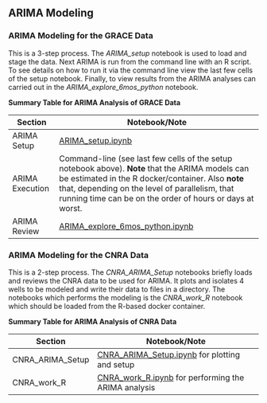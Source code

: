 


## ARIMA Modeling

### ARIMA Modeling for the GRACE Data

This is a 3-step process.  The *ARIMA_setup* notebook is used to load and stage the data.  Next ARIMA is run from the command line with an R script.  To see details on how to run it via the command line view the last few cells of the setup notebook.  Finally, to view results from the ARIMA analyses can carried out in the *ARIMA_explore_6mos_python* notebook.

**Summary Table for ARIMA Analysis of GRACE Data**

| Section      | Notebook/Note |
| ----------- | ----------- |
| ARIMA Setup      | [ARIMA_setup.ipynb](ARIMA_setup.ipynb)       |
| ARIMA Execution   | Command-line (see last few cells of the setup notebook above).  **Note** that the ARIMA models can be estimated in the R docker/container.  Also **note** that, depending on the level of parallelism, that running time can be on the order of hours or days at worst.      |
| ARIMA Review   | [ARIMA_explore_6mos_python.ipynb](ARIMA_explore_6mos_python.ipynb)        |


### ARIMA Modeling for the CNRA Data

This is a 2-step process.  The  *CNRA_ARIMA_Setup* notebooks briefly loads and reviews the CNRA data to be used for ARIMA.  It plots and isolates 4 wells to be modeled and write their data to files in a directory.  The notebooks which performs the modeling is the *CNRA_work_R* notebook which should be loaded from the R-based docker container.  

**Summary Table for ARIMA Analysis of CNRA Data**

| Section      | Notebook/Note |
| ----------- | ----------- |
| CNRA_ARIMA_Setup      | [CNRA_ARIMA_Setup.ipynb](CNRA_ARIMA_Setup.ipynb) for plotting and setup      |
| CNRA_work_R | [CNRA_work_R.ipynb](CNRA_work_R.ipynb) for performing the ARIMA analysis |











